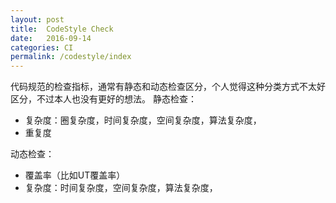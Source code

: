 ```yaml
---
layout: post
title:  CodeStyle Check 
date:   2016-09-14
categories: CI
permalink: /codestyle/index
---
```


代码规范的检查指标，通常有静态和动态检查区分，个人觉得这种分类方式不太好区分，不过本人也没有更好的想法。
静态检查：
* 复杂度：圈复杂度，时间复杂度，空间复杂度，算法复杂度，
* 重复度


动态检查：
* 覆盖率（比如UT覆盖率）
* 复杂度：时间复杂度，空间复杂度，算法复杂度，
